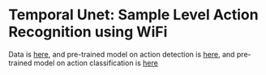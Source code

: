 # Temporal Unet: Sample Level Action Recognition using WiFi

Data is [here](https://drive.google.com/open?id=1f2SrtotfBlWBrQIRRH-aM56cmJ2Tq9Iw), and pre-trained model on action detection is [here](https://drive.google.com/open?id=1z4AEUkv5s9-d21xEJRF274qfkKIby6ts), and pre-trained model on action classification is [here](https://drive.google.com/open?id=1B3jZwoF5dmHCYGlwrf_LL2zSNY_pyzXL)

